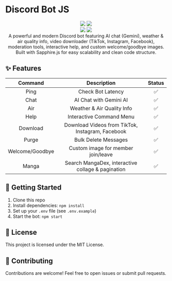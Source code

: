 # Discord Bot JS

<div align="center">
<img src="https://img.shields.io/badge/Node-%3E%3D%2020-43853D?style=flat-square&logo=node.js&logoColor=white"/>
<img src="https://img.shields.io/badge/❤️Maintained-Yes-blue.svg?style=flat-square"/> <br>
<img src="https://img.shields.io/badge/Discord.js-v14-5865F2?style=flat-square&logo=discord&logoColor=white"/>
<img src="https://img.shields.io/badge/Framework-Sapphire-blue?style=flat-square"/>
</div>

<center> A powerful and modern Discord bot featuring AI chat (Gemini), weather & air quality info, video downloader (TikTok, Instagram, Facebook), moderation tools, interactive help, and custom welcome/goodbye images. Built with Sapphire.js for easy scalability and clean code structure. </center>

## ✨ Features

|  Command   |           Description            | Status |
| :--------: | :------------------------------: | :----: |
|    Ping    |        Check Bot Latency         |   ✅   |
|    Chat    |      AI Chat with Gemini AI      |   ✅   |
|    Air     |   Weather & Air Quality Info     |   ✅   |
|    Help    |   Interactive Command Menu       |   ✅   |
|  Download  |  Download Videos from TikTok, Instagram, Facebook |   ✅   |
|   Purge    |   Bulk Delete Messages           |   ✅   |
|  Welcome/Goodbye | Custom image for member join/leave |   ✅   |
|   Manga    |  Search MangaDex, interactive collage & pagination |   ✅   |

## 🚀 Getting Started
1. Clone this repo
2. Install dependencies: `npm install`
3. Set up your `.env` file (see `.env.example`)
4. Start the bot: `npm start`

## 📄 License

This project is licensed under the MIT License.

## 🤝 Contributing

Contributions are welcome! Feel free to open issues or submit pull requests.
